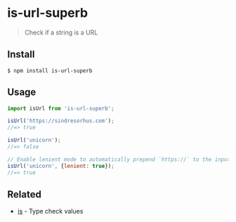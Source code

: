 # is-url-superb

> Check if a string is a URL

## Install

```
$ npm install is-url-superb
```

## Usage

```js
import isUrl from 'is-url-superb';

isUrl('https://sindresorhus.com');
//=> true

isUrl('unicorn');
//=> false

// Enable lenient mode to automatically prepend `https://` to the input in case it has no protocol defined.
isUrl('unicorn', {lenient: true});
//=> true
```

## Related

- [is](https://github.com/sindresorhus/is) - Type check values
